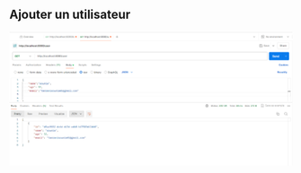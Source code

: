 ## Ajouter un utilisateur

![Récupérer tous les utilisateurs](https://github.com/Soumia-tamrani/TP-cassandra-avec-Spring-boot/blob/main/testBD%201.png)

